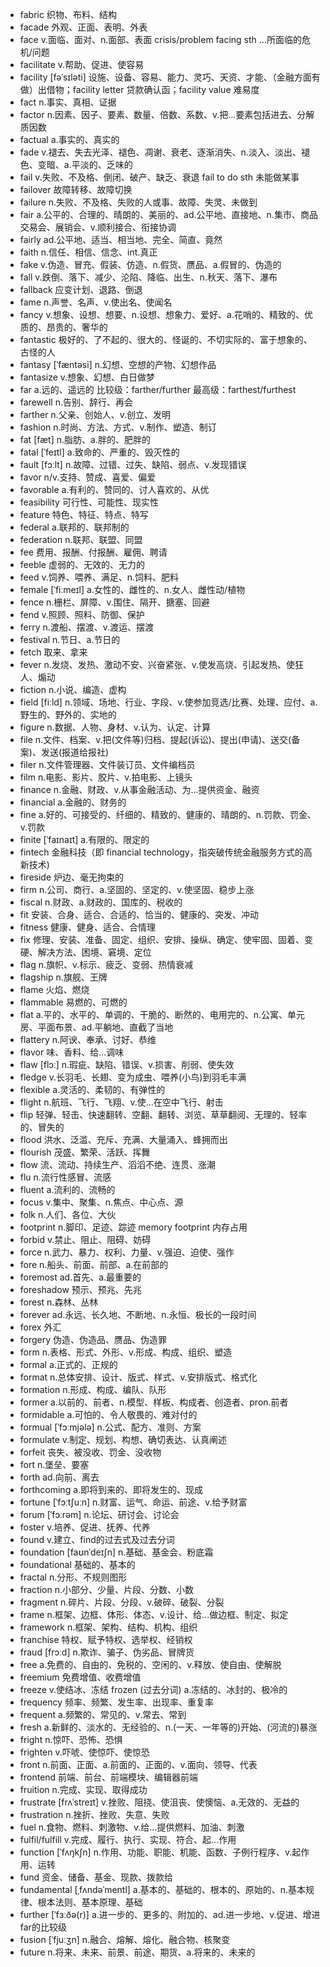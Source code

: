 - fabric 织物、布料、结构
- facade 外观、正面、表明、外表
- face v.面临、面对、n.面部、表面 crisis/problem facing sth ...所面临的危机/问题
- facilitate v.帮助、促进、使容易
- facility [fəˈsɪləti] 设施、设备、容易、能力、灵巧、天资、才能、（金融方面有做）出借物；facility letter 贷款确认函；facility value 难易度
- fact n.事实、真相、证据
- factor n.因素、因子、要素、数量、倍数、系数、v.把...要素包括进去、分解质因数
- factual a.事实的、真实的
- fade v.褪去、失去光泽、褪色、凋谢、衰老、逐渐消失、n.淡入、淡出、褪色、变暗、a.平淡的、乏味的
- fail v.失败、不及格、倒闭、破产、缺乏、衰退   fail to do sth 未能做某事
- failover 故障转移、故障切换
- failure n.失败、不及格、失败的人或事、故障、失灵、未做到
- fair a.公平的、合理的、晴朗的、美丽的、ad.公平地、直接地、n.集市、商品交易会、展销会、v.顺利接合、衔接协调
- fairly ad.公平地、适当、相当地、完全、简直、竟然
- faith n.信任、相信、信念、int.真正
- fake v.伪造、冒充、假装、仿造、n.假货、赝品、a.假冒的、伪造的
- fall v.跌倒、落下、减少、沦陷、降临、出生、n.秋天、落下、瀑布
- fallback 应变计划、退路、倒退
- fame n.声誉、名声、v.使出名、使闻名
- fancy v.想象、设想、想要、n.设想、想象力、爱好、a.花哨的、精致的、优质的、昂贵的、奢华的
- fantastic 极好的、了不起的、很大的、怪诞的、不切实际的、富于想象的、古怪的人
- fantasy [ˈfæntəsi] n.幻想、空想的产物、幻想作品
- fantasize v.想象、幻想、白日做梦
- far a.远的、遥远的  比较级：farther/further  最高级：farthest/furthest
- farewell n.告别、辞行、再会
- farther n.父亲、创始人、v.创立、发明
- fashion n.时尚、方法、方式、v.制作、塑造、制订
- fat [fæt] n.脂肪、a.胖的、肥胖的
- fatal [ˈfeɪtl] a.致命的、严重的、毁灭性的
- fault [fɔːlt] n.故障、过错、过失、缺陷、弱点、v.发现错误
- favor n/v.支持、赞成、喜爱、偏爱
- favorable a.有利的、赞同的、讨人喜欢的、从优
- feasibility 可行性、可能性、现实性
- feature 特色、特征、特点、特写
- federal a.联邦的、联邦制的
- federation n.联邦、联盟、同盟 
- fee 费用、报酬、付报酬、雇佣、聘请
- feeble 虚弱的、无效的、无力的
- feed v.饲养、喂养、满足、n.饲料、肥料
- female [ˈfiːmeɪl] a.女性的、雌性的、n.女人、雌性动/植物
- fence n.栅栏、屏障、v.围住、隔开、搪塞、回避
- fend v.照顾、照料、防御、保护
- ferry n.渡船、摆渡、v.渡运、摆渡
- festival n.节日、a.节日的
- fetch 取来、拿来
- fever n.发烧、发热、激动不安、兴奋紧张、v.使发高烧、引起发热、使狂人、煽动
- fiction n.小说、编造、虚构
- field [fiːld] n.领域、场地、行业、字段、v.使参加竞选/比赛、处理、应付、a.野生的、野外的、实地的
- figure n.数据、人物、身材、v.认为、认定、计算
- file n.文件、档案、v.把(文件等)归档、提起(诉讼)、提出(申请)、送交(备案)、发送(报道给报社)
- filer n.文件管理器、文件装订员、文件编档员
- film n.电影、影片、胶片、v.拍电影、上镜头
- finance n.金融、财政、v.从事金融活动、为...提供资金、融资
- financial a.金融的、财务的
- fine a.好的、可接受的、纤细的、精致的、健康的、晴朗的、n.罚款、罚金、v.罚款
- finite [ˈfaɪnaɪt] a.有限的、限定的
- fintech 金融科技（即 financial technology，指突破传统金融服务方式的高新技术)
- fireside 炉边、毫无拘束的
- firm n.公司、商行、a.坚固的、坚定的、v.使坚固、稳步上涨
- fiscal n.财政、a.财政的、国库的、税收的
- fit 安装、合身、适合、合适的、恰当的、健康的、突发、冲动
- fitness 健康、健身、适合、合情理
- fix 修理、安装、准备、固定、组织、安排、操纵、确定、使牢固、固着、变硬、解决方法、困境、窘境、定位
- flag n.旗帜、v.标示、疲乏、变弱、热情衰减
- flagship n.旗舰、王牌
- flame 火焰、燃烧
- flammable 易燃的、可燃的
- flat a.平的、水平的、单调的、干脆的、断然的、电用完的、n.公寓、单元房、平面布景、ad.平躺地、直截了当地
- flattery n.阿谀、奉承、讨好、恭维
- flavor 味、香料、给...调味
- flaw [flɔː] n.瑕疵、缺陷、错误、v.损害、削弱、使失效
- fledge v.长羽毛、长翅、变为成虫、喂养(小鸟)到羽毛丰满
- flexible a.灵活的、柔韧的、有弹性的
- flight n.航班、飞行、飞翔、v.使...在空中飞行、射击
- flip 轻弹、轻击、快速翻转、空翻、翻转、浏览、草草翻阅、无理的、轻率的、冒失的
- flood 洪水、泛滥、充斥、充满、大量涌入、蜂拥而出
- flourish 茂盛、繁荣、活跃、挥舞
- flow 流、流动、持续生产、滔滔不绝、连贯、涨潮
- flu n.流行性感冒、流感
- fluent a.流利的、流畅的
- focus v.集中、聚集、n.焦点、中心点、源
- folk n.人们、各位、大伙
- footprint n.脚印、足迹、踪迹 memory footprint 内存占用
- forbid v.禁止、阻止、阻碍、妨碍
- force n.武力、暴力、权利、力量、v.强迫、迫使、强作
- fore n.船头、前面、前部、a.在前部的
- foremost ad.首先、a.最重要的
- foreshadow 预示、预兆、先兆
- forest n.森林、丛林
- forever ad.永远、长久地、不断地、n.永恒、极长的一段时间
- forex 外汇
- forgery 伪造、伪造品、赝品、伪造罪
- form n.表格、形式、外形、v.形成、构成、组织、塑造
- formal a.正式的、正规的
- format n.总体安排、设计、版式、样式、v.安排版式、格式化
- formation n.形成、构成、编队、队形
- former a.以前的、前者、n.模型、样板、构成者、创造者、pron.前者
- formidable a.可怕的、令人敬畏的、难对付的
- formual [ˈfɔːmjələ] n.公式、配方、准则、方案
- formulate v.制定、规划、构想、确切表达、认真阐述
- forfeit 丧失、被没收、罚金、没收物
- fort n.堡垒、要塞
- forth ad.向前、离去
- forthcoming a.即将到来的、即将发生的、现成
- fortune [ˈfɔːtʃuːn] n.财富、运气、命运、前途、v.给予财富
- forum [ˈfɔːrəm] n.论坛、研讨会、讨论会
- foster v.培养、促进、抚养、代养
- found v.建立、find的过去式及过去分词
- foundation [faʊnˈdeɪʃn] n.基础、基金会、粉底霜
- foundational 基础的、基本的
- fractal n.分形、不规则图形
- fraction n.小部分、少量、片段、分数、小数
- fragment n.碎片、片段、分段、v.破碎、破裂、分裂
- frame n.框架、边框、体形、体态、v.设计、给...做边框、制定、拟定
- framework n.框架、架构、结构、机构、组织
- franchise 特权、赋予特权、选举权、经销权
- fraud [frɔːd] n.欺诈、骗子、伪劣品、冒牌货
- free a.免费的、自由的、免税的、空闲的、v.释放、使自由、使解脱
- freemium 免费增值、收费增值
- freeze v.使结冰、冻结  frozen (过去分词) a.冻结的、冰封的、极冷的
- frequency 频率、频繁、发生率、出现率、重复率
- frequent a.频繁的、常见的、v.常去、常到
- fresh a.新鲜的、淡水的、无经验的、n.(一天、一年等的)开始、(河流的)暴涨
- fright n.惊吓、恐怖、恐惧
- frighten v.吓唬、使惊吓、使惊恐
- front n.前面、正面、a.前面的、正面的、v.面向、领导、代表
- frontend 前端、前台、前端模块、编辑器前端
- fruition n.完成、实现、取得成功
- frustrate [frʌˈstreɪt] v.挫败、阻挠、使沮丧、使懊恼、a.无效的、无益的
- frustration n.挫折、挫败、失意、失败
- fuel n.食物、燃料、刺激物、v.给...提供燃料、加油、刺激
- fulfil/fulfill v.完成、履行、执行、实现、符合、起...作用
- function [ˈfʌŋkʃn] n.作用、功能、职能、机能、函数、子例行程序、v.起作用、运转
- fund 资金、储备、基金、现款、拨款给
- fundamental [ˌfʌndəˈmentl] a.基本的、基础的、根本的、原始的、n.基本规律、根本法则、基本原理、基础
- further [ˈfɜːðə(r)] a.进一步的、更多的、附加的、ad.进一步地、v.促进、增进 far的比较级
- fusion [ˈfjuːʒn] n.融合、熔解、熔化、融合物、核聚变
- future n.将来、未来、前景、前途、期货、a.将来的、未来的